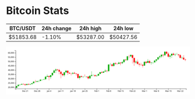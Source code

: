 # Bitcoin Stats

BTC/USDT|24h change|24h high|24h low|
|---|---|---|---|
|$51853.68|-1.10%|$53287.00|$50427.56|

<img src="./chart.svg">
